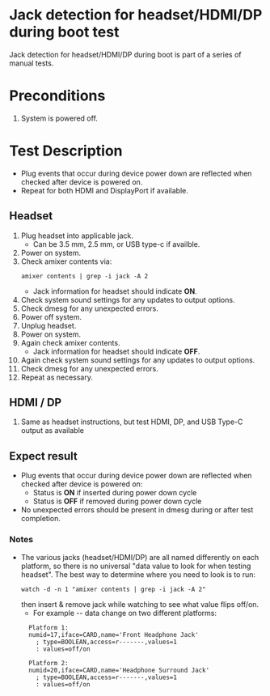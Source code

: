# Jack detection for headset/HDMI/DP during boot test
Jack detection for headset/HDMI/DP during boot is part of a series of manual
tests.

# Preconditions
1. System is powered off.

# Test Description
* Plug events that occur during device power down are reflected when checked
  after device is powered on.
* Repeat for both HDMI and DisplayPort if available.

## Headset
1. Plug headset into applicable jack.
   - Can be 3.5 mm, 2.5 mm, or USB type-c if availble.
2. Power on system.
3. Check amixer contents via:
    ```
    amixer contents | grep -i jack -A 2
    ```
    - Jack information for headset should indicate **ON**.
4. Check system sound settings for any updates to output options.
5. Check dmesg for any unexpected errors.
6. Power off system.
7. Unplug headset.
8. Power on system.
9. Again check amixer contents.
   - Jack information for headset should indicate **OFF**.
10. Again check system sound settings for any updates to output options.
11. Check dmesg for any unexpected errors.
12. Repeat as necessary.

## HDMI / DP
1. Same as headset instructions, but test HDMI, DP, and USB Type-C output as
available

## Expect result
* Plug events that occur during device power down are reflected when checked
  after device is powered on:
    * Status is **ON** if inserted during power down cycle
    * Status is **OFF** if removed during power down cycle
* No unexpected errors should be present in dmesg during or after test
  completion.

### Notes
* The various jacks (headset/HDMI/DP) are all named differently on each platform,
    so there is no universal "data value to look for when testing headset". The
    best way to determine where you need to look is to run:
    ```
    watch -d -n 1 "amixer contents | grep -i jack -A 2"
    ```
    then insert & remove jack while watching to see what value flips off/on.
    * For example -- data change on two different platforms:
    ```
      Platform 1:
      numid=17,iface=CARD,name='Front Headphone Jack'
        ; type=BOOLEAN,access=r-------,values=1
        : values=off/on
    ```
    ```
      Platform 2:
      numid=20,iface=CARD,name='Headphone Surround Jack'
        ; type=BOOLEAN,access=r-------,values=1
        : values=off/on
    ```
